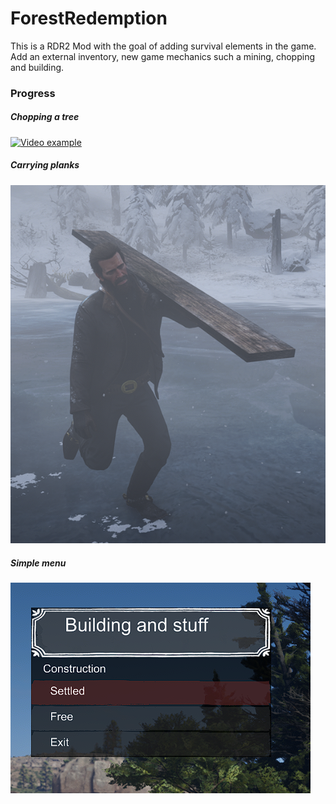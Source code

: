 # ForestRedemption
This is a RDR2 Mod with the goal of adding survival elements in the game. Add an external inventory, new game mechanics such a mining, chopping and building.

### Progress

##### Chopping a tree
[![Video example](https://img.youtube.com/vi/uAynm1Anj04/0.jpg)](https://www.youtube.com/watch?v=uAynm1Anj04)
##### Carrying planks
![enter image description here](https://raw.githubusercontent.com/kwattt/ForestRedemption/main/media_show/anim.png?token=AKZ6B6FGX3K3SE2F2J5SUFTAC4HPW)
##### Simple menu
![Menú](https://raw.githubusercontent.com/kwattt/ForestRedemption/main/media_show/menu.png?token=AKZ6B6GCO3NSVXWPIWW6B2DAC4HPS)
